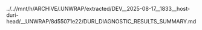 ../..//mnt/h/ARCHIVE/.UNWRAP/extracted/DEV__2025-08-17__1833__host-duri-head/__UNWRAP/8d55071e22/DURI_DIAGNOSTIC_RESULTS_SUMMARY.md